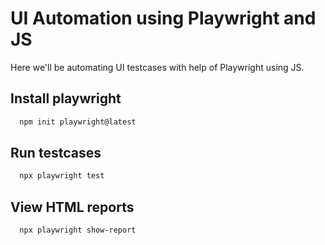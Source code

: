 
# UI Automation using Playwright and JS

Here we'll be automating UI testcases with help of Playwright using JS.

## Install playwright

```bash
  npm init playwright@latest
```

## Run testcases

```bash
  npx playwright test
```

## View HTML reports

```bash
  npx playwright show-report
```

